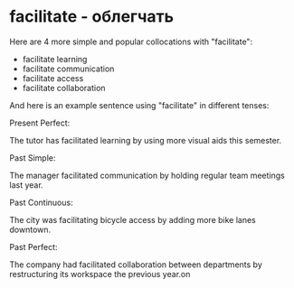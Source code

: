 # facilitate - облегчать




Here are 4 more simple and popular collocations with "facilitate":

- facilitate learning
- facilitate communication
- facilitate access
- facilitate collaboration

And here is an example sentence using "facilitate" in different tenses:

Present Perfect:

The tutor has facilitated learning by using more visual aids this semester.

Past Simple:

The manager facilitated communication by holding regular team meetings last year.

Past Continuous:

The city was facilitating bicycle access by adding more bike lanes downtown.

Past Perfect:

The company had facilitated collaboration between departments by restructuring its workspace the previous year.on
